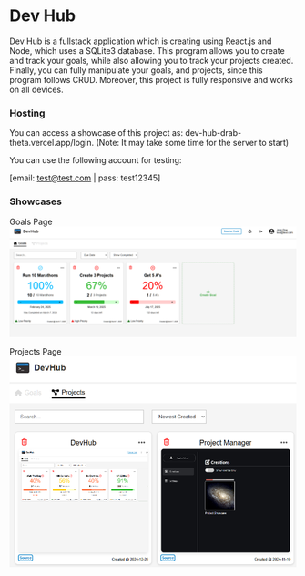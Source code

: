 # Dev Hub

Dev Hub is a fullstack application which is creating using React.js and Node, which uses a SQLite3 database. This program allows you to create and track your goals, while also allowing you to track your projects created. Finally, you can fully manipulate your goals, and projects, since this program follows CRUD. Moreover, this project is fully responsive and works on all devices.

### Hosting

You can access a showcase of this project as: dev-hub-drab-theta.vercel.app/login. 
(Note: It may take some time for the server to start)

You can use the following account for testing: 

[email: test@test.com | pass: test12345]

### Showcases

Goals Page
![Photo](/public/homepage.png)

Projects Page
![Photo](/public/projects.png)